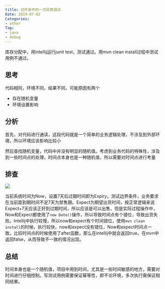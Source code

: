 ```yaml
---
title: 记开发中的一次异常调试
Date: 2019-07-02
Categories:
- other
Tag:
- java
- debug
---
```


库存分配中，用intellij运行junit test，测试通过。用mvn clean install过程中测试用例不通过。

## 思考

代码相同，环境不同，结果不同，可能原因有两个

- 存在随机变量
- 环境设置影响

## 分析

首先，对代码进行通读，这段代码就是一个简单的业务逻辑处理，不涉及到外部环境，所以环境应该影响比较小

然后查找随机变量，代码中并没有明显的随机值。考虑到业务代码的特殊性，涉及到一些时间点的处理，时间点本身也是一种随机值，所以需要对时间点进行考量

## 排查

![](https://shinerio.oss-cn-beijing.aliyuncs.com/blog_images/uncategory/sf.png)

当前系统时间为Now，设置7天后过期时间即为Expiry，测试边界条件，业务要求在当前距到期时间不足7天为禁售期。Expect为期望出货时间，按正常逻辑来说Expect+7天应该正好到过期时间，所以应该是可以出售，但是实际过程操作中，Now和Expect都使用了`new Date()`操作，所以导致时间点有个错位，导致出货失败。Intellij中执行较慢，所以now和expect有个时间错位，使用`mvn clean install`的时候，执行较快，now和expect没有错位，Now和expect时间点一致。比较时间点的时候使用了after函数，那么在intellij中就会返回true，在mvn中返回false，从而导致不一致的情况出现。

## 总结

时间本身也是一个随机值，项目中用到时间，尤其是一些时间敏感的地方，需要对时间进行仔细控制。写测试用例需要保证幂等性，即不论环境，多次执行需保证相同结果。